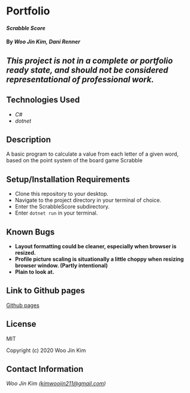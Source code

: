 # Portfolio

#### _Scrabble Score_

#### By _**Woo Jin Kim, Dani Renner**_

## _This project is not in a complete or portfolio ready state, and should not be considered representational of professional work._

## Technologies Used

* _C#_
* _dotnet_

## Description

A basic program to calculate a value from each letter of a given word, based on the point system of the board game Scrabble

## Setup/Installation Requirements

* Clone this repository to your desktop.
* Navigate to the project directory in your terminal of choice.
* Enter the ScrabbleScore subdirectory.
* Enter `dotnet run` in your terminal.

## Known Bugs

* **Layout formatting could be cleaner, especially when browser is resized.**
* **Profile picture scaling is situationally a little choppy when resizing browser window. (Partly intentional)**
* **Plain to look at.**
## Link to Github pages

[Github pages](https://300hhz.github.io/portfolio/)
## License

MIT

Copyright (c) 2020 Woo Jin Kim
## Contact Information

_Woo Jin Kim (kimwoojin211@gmail.com)_